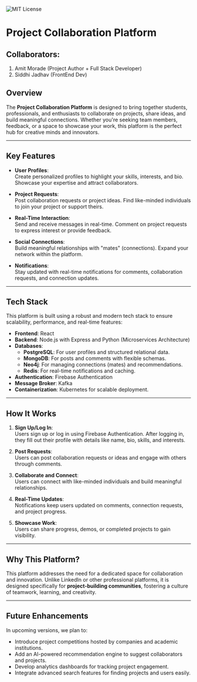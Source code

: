 ![MIT License](https://img.shields.io/badge/License-MIT-yellow.svg)

# **Project Collaboration Platform**

## Collaborators:
1. Amit Morade (Project Author + Full Stack Developer)
2. Siddhi Jadhav (FrontEnd Dev)

## **Overview**

The **Project Collaboration Platform** is designed to bring together students, professionals, and enthusiasts to collaborate on projects, share ideas, and build meaningful connections. Whether you're seeking team members, feedback, or a space to showcase your work, this platform is the perfect hub for creative minds and innovators.

---

## **Key Features**
- **User Profiles**:  
  Create personalized profiles to highlight your skills, interests, and bio. Showcase your expertise and attract collaborators.

- **Project Requests**:  
  Post collaboration requests or project ideas. Find like-minded individuals to join your project or support theirs.

- **Real-Time Interaction**:  
  Send and receive messages in real-time. Comment on project requests to express interest or provide feedback.

- **Social Connections**:  
  Build meaningful relationships with "mates" (connections). Expand your network within the platform.

- **Notifications**:  
  Stay updated with real-time notifications for comments, collaboration requests, and connection updates.

---

## **Tech Stack**
This platform is built using a robust and modern tech stack to ensure scalability, performance, and real-time features:

- **Frontend**: React  
- **Backend**: Node.js with Express and Python (Microservices Architecture)  
- **Databases**:  
  - **PostgreSQL**: For user profiles and structured relational data.  
  - **MongoDB**: For posts and comments with flexible schemas.  
  - **Neo4j**: For managing connections (mates) and recommendations.  
  - **Redis**: For real-time notifications and caching.  
- **Authentication**: Firebase Authentication  
- **Message Broker**: Kafka  
- **Containerization**: Kubernetes for scalable deployment.

---

## **How It Works**
1. **Sign Up/Log In**:  
   Users sign up or log in using Firebase Authentication. After logging in, they fill out their profile with details like name, bio, skills, and interests.

2. **Post Requests**:  
   Users can post collaboration requests or ideas and engage with others through comments.

3. **Collaborate and Connect**:  
   Users can connect with like-minded individuals and build meaningful relationships.

4. **Real-Time Updates**:  
   Notifications keep users updated on comments, connection requests, and project progress.

5. **Showcase Work**:  
   Users can share progress, demos, or completed projects to gain visibility.

---

## **Why This Platform?**
This platform addresses the need for a dedicated space for collaboration and innovation. Unlike LinkedIn or other professional platforms, it is designed specifically for **project-building communities**, fostering a culture of teamwork, learning, and creativity.

---

## **Future Enhancements**
In upcoming versions, we plan to:
- Introduce project competitions hosted by companies and academic institutions.  
- Add an AI-powered recommendation engine to suggest collaborators and projects.  
- Develop analytics dashboards for tracking project engagement.  
- Integrate advanced search features for finding projects and users easily.

